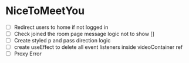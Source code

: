 # NiceToMeetYou

-   [ ] Redirect users to home if not logged in
-   [ ] Check joined the room page message logic not to show []
-   [ ] Create styled p and pass direction logic
-   [ ] create useEffect to delete all event listeners inside videoContainer ref
-   [ ] Proxy Error
